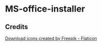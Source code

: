 # MS-office-installer

## Credits

<a href="https://www.flaticon.com/free-icons/download" title="download icons">Download icons created by Freepik - Flaticon</a>